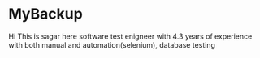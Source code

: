 # MyBackup

Hi This is sagar here software test enigneer with 4.3 years of experience with both manual and automation(selenium), database testing
